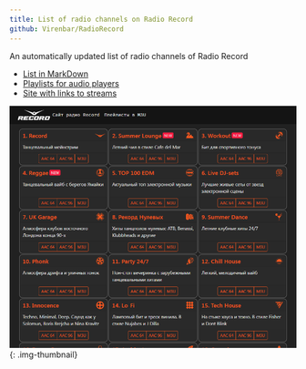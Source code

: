 ```yaml
---
title: List of radio channels on Radio Record
github: Virenbar/RadioRecord
---
```


An automatically updated list of radio channels of Radio Record

* [List in MarkDown](Stations.md#stations)
* [Playlists for audio players](playlists)
* [Site with links to streams](https://virenbar.github.io/RadioRecord/)

![site](/assets/images/radiorecord/site.png){: .img-thumbnail}
